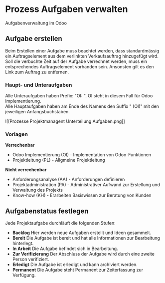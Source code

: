 # Prozess Aufgaben verwalten
Aufgabenverwaltung im Odoo

## Aufgabe erstellen

Beim Erstellen einer Aufgabe muss beachtet werden, dass standardmässig ein Auftragselement aus dem verlinkten Verkaufsauftrag hinzugefügt wird. Soll die verbuchte Zeit auf der Aufgabe verrechnet werden, muss ein entsprechendes Auftragselement vorhanden sein. Ansonsten gilt es den Link zum Auftrag zu entfernen.

### Haupt- und Unteraufgaben

Alle Unteraufgaben haben Prefix: "OI: ". OI steht in diesem Fall für Odoo Implementierung.  
Alle Hauptaufgaben haben am Ende des Namens den Suffix " (OI)" mit den jeweiligen Anfangsbuchstaben.

![[Prozesse Projektmanagent Unterteilung Aufgaben.png]]

### Vorlagen

**Verrechenbar**

* Odoo Implementierung (OI) - Implementation von Odoo-Funktionen
* Projektleitung (PL) - Allgmeine Projektleitung

**Nicht verrechenbar**

* Anforderungsanalyse (AA) - Anforderungen definieren
* Projektadministration (PA) - Administrativer Aufwand zur Erstellung und Verwaltung des Projekts
* Know-how (KH) - Erarbeiten Basiswissen zur Beratung von Kunden

## Aufgabenstatus festlegen

Jede Projektaufgabe durchläuft die folgenden Stufen:
* **Backlog** Hier werden neue Aufgaben erstellt und Ideen gesammelt.
* **Bereit** Die Aufgabe ist bereit und hat alle Informationen zur Bearbeitung hinterlegt.
* **In Arbeit** Die Aufgabe befindet sich in Bearbeitung.
* **Zur Verifizierung** Der Abschluss der Aufgabe wird durch eine zweite Person verifiziert.
* **Erledigt** Die Aufgabe ist erledigt und kann archiviert werden.
* **Permanent** Die Aufgabe steht Permanent zur Zeiterfassung zur Verfügung.